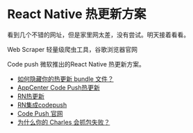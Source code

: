 # React Native 热更新方案


看到几个不错的网址，但是家里网太差，没有尝试。明天接着看看。

Web Scraper  轻量级爬虫工具，谷歌浏览器官网

Code push 微软推出的React Native 热更新方案。



* [如何隐藏你的热更新 bundle 文件？](https://supercodepower.com/how-to-hide-bundle)
* [AppCenter Code Push热更新](https://blog.csdn.net/u010899138/article/details/104097957)
* [RN热更新](https://www.cxymm.net/article/qq_42076140/90408047)
* [RN集成codepush](https://www.cxybb.com/article/hxl517116279/104053110)
* [Code Push 官网](https://microsoft.github.io/code-push/)
* [ 为什么你的 Charles 会抓包失败？](https://supercodepower.com/use-charles)
